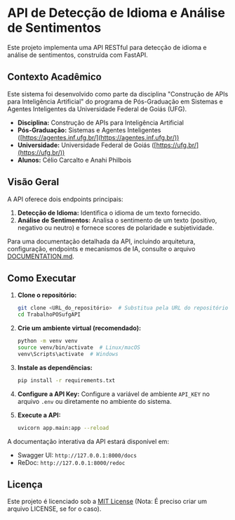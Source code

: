 # API de Detecção de Idioma e Análise de Sentimentos

Este projeto implementa uma API RESTful para detecção de idioma e análise de sentimentos, construída com FastAPI.

## Contexto Acadêmico

Este sistema foi desenvolvido como parte da disciplina "Construção de APIs para Inteligência Artificial" do programa de Pós-Graduação em Sistemas e Agentes Inteligentes da Universidade Federal de Goiás (UFG).

- **Disciplina:** Construção de APIs para Inteligência Artificial
- **Pós-Graduação:** Sistemas e Agentes Inteligentes ([https://agentes.inf.ufg.br/](https://agentes.inf.ufg.br/))
- **Universidade:** Universidade Federal de Goiás ([https://ufg.br/](https://ufg.br/))
- **Alunos:** Célio Carcalto e Anahi Philbois

## Visão Geral

A API oferece dois endpoints principais:

1.  **Detecção de Idioma:** Identifica o idioma de um texto fornecido.
2.  **Análise de Sentimentos:** Analisa o sentimento de um texto (positivo, negativo ou neutro) e fornece scores de polaridade e subjetividade.

Para uma documentação detalhada da API, incluindo arquitetura, configuração, endpoints e mecanismos de IA, consulte o arquivo [DOCUMENTATION.md](DOCUMENTATION.md).

## Como Executar

1.  **Clone o repositório:**

    ```bash
    git clone <URL_do_repositório>  # Substitua pela URL do repositório
    cd TrabalhoPOSufgAPI
    ```
2.  **Crie um ambiente virtual (recomendado):**

    ```bash
    python -m venv venv
    source venv/bin/activate  # Linux/macOS
    venv\Scripts\activate  # Windows
    ```

3.  **Instale as dependências:**

    ```bash
    pip install -r requirements.txt
    ```
4. **Configure a API Key:**
    Configure a variável de ambiente `API_KEY` no arquivo `.env` ou diretamente no ambiente do sistema.

5.  **Execute a API:**

    ```bash
    uvicorn app.main:app --reload
    ```

A documentação interativa da API estará disponível em:

-   Swagger UI: `http://127.0.0.1:8000/docs`
-   ReDoc: `http://127.0.0.1:8000/redoc`

## Licença

Este projeto é licenciado sob a [MIT License](LICENSE) (Nota: É preciso criar um arquivo LICENSE, se for o caso).
